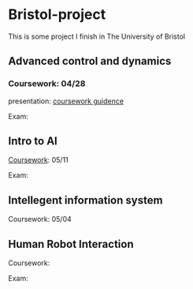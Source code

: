 # Bristol-project
This is some project I finish in The University of Bristol


## Advanced control and dynamics

### Coursework: 04/28
 
presentation: [coursework guidence](https://uwe.cloud.panopto.eu/Panopto/Pages/Viewer.aspx?id=55ed0487-cc48-4d97-ab53-ae4a00fe8a1a&instance=Blackboard)

Exam:

## Intro to AI

[Coursework](https://github.com/gwt9970161/Bristol-project/blob/main/IntroAICoursework2022.pdf): 05/11

Exam: 

## Intellegent information system

Coursework: 05/04

## Human Robot Interaction

Coursework:

Exam: 
